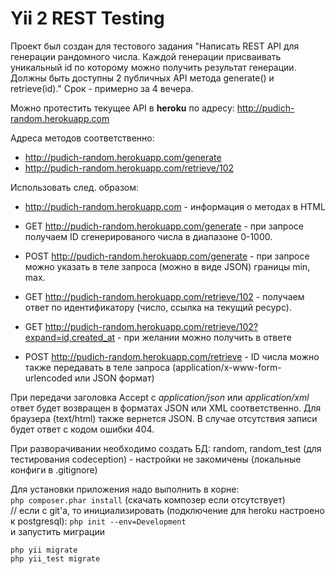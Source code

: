 Yii 2 REST Testing
==================

Проект был создан для тестового задания "Написать REST API для генерации рандомного числа. Каждой генерации присваивать уникальный id по которому можно получить результат генерации. Должны быть доступны 2 публичных API метода generate() и retrieve(id)." Срок - примерно за 4 вечера.

Можно протестить текущее API в **heroku** по адресу:
http://pudich-random.herokuapp.com
 
Адреса методов соответственно:
* http://pudich-random.herokuapp.com/generate
* http://pudich-random.herokuapp.com/retrieve/102

Использовать след. образом:
 
- http://pudich-random.herokuapp.com - информация о методах в HTML
 
- GET http://pudich-random.herokuapp.com/generate - при запросе получаем ID сгенерированого числа в диапазоне 0-1000.
- POST http://pudich-random.herokuapp.com/generate - при запросе можно указать в теле запроса (можно в виде JSON) границы min, max.
 
- GET http://pudich-random.herokuapp.com/retrieve/102 - получаем ответ по идентификатору (число, ссылка на текущий ресурс).
- GET http://pudich-random.herokuapp.com/retrieve/102?expand=id,created_at - при желании можно получить в ответе
- POST http://pudich-random.herokuapp.com/retrieve - ID числа можно также передавать в теле запроса (application/x-www-form-urlencoded или JSON формат)
 
При передачи заголовка Accept с *application/json* или *application/xml* ответ будет возвращен в форматах JSON или XML соответственно. Для браузера (text/html) также вернется JSON.
В случае отсутствия записи будет ответ с кодом ошибки 404.
 
При разворачивании необходимо создать БД: random, random_test (для тестирования codeception) - настройки не закомичены (локальные конфиги в .gitignore)
 
Для установки приложения надо выполнить в корне:  
``php composer.phar install`` (скачать композер если отсутствует)  
// если с git'а, то инициализировать (подключение для heroku настроено к postgresql): ``php init --env=Development``  
и запустить миграции  
```
php yii migrate  
php yii_test migrate  
```
